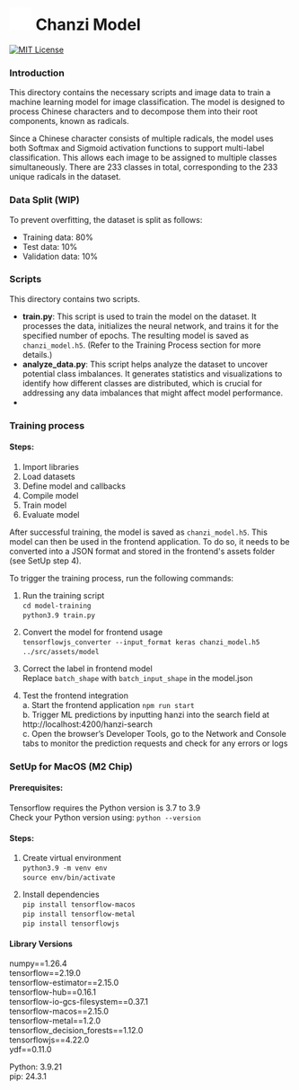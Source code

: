 <h1>
    <img style="width: 40px;" src="../.github/images/favicon.ico">
    Chanzi Model
</h1>

[![MIT License](https://img.shields.io/badge/license-MIT-blue.svg?color=blue)](./../LICENSE)

### Introduction
This directory contains the necessary scripts and image data to train a machine learning model for image classification.
The model is designed to process Chinese characters and to decompose them into their root components, known as radicals.

Since a Chinese character consists of multiple radicals, the model uses both Softmax and Sigmoid activation functions to support multi-label classification. 
This allows each image to be assigned to multiple classes simultaneously. There are 233 classes in total, corresponding to the 233 unique radicals in the dataset.


### Data Split (WIP)
To prevent overfitting, the dataset is split as follows:
- Training data: 80%
- Test data: 10%
- Validation data: 10%

### Scripts
This directory contains two scripts.
- **train.py**: This script is used to train the model on the dataset. It processes the data, initializes the neural network, and trains it for the specified number of epochs. The resulting model is saved as ```chanzi_model.h5```. (Refer to the Training Process section for more details.)
- **analyze_data.py**: This script helps analyze the dataset to uncover potential class imbalances. It generates statistics and visualizations to identify how different classes are distributed, which is crucial for addressing any data imbalances that might affect model performance.
- 
### Training process
#### Steps:
1. Import libraries
2. Load datasets
3. Define model and callbacks
4. Compile model
5. Train model
6. Evaluate model

After successful training, the model is saved as `chanzi_model.h5`. 
This model can then be used in the frontend application. 
To do so, it needs to be converted into a JSON format and stored in the frontend's assets folder (see SetUp step 4).

To trigger the training process, run the following commands:
1. Run the training script \
   `cd model-training` \
   `python3.9 train.py`

2. Convert the model for frontend usage \
   `tensorflowjs_converter --input_format keras chanzi_model.h5 ../src/assets/model`

3. Correct the label in frontend model \
Replace ```batch_shape``` with ```batch_input_shape``` in the model.json

4. Test the frontend integration \
a. Start the frontend application ```npm run start``` \
b. Trigger ML predictions by inputting hanzi into the search field at http://localhost:4200/hanzi-search \
c. Open the browser’s Developer Tools, go to the Network and Console tabs to monitor the prediction requests and check for any errors or logs

### SetUp for MacOS (M2 Chip)

#### Prerequisites: 
Tensorflow requires the Python version is 3.7 to 3.9 \
Check your Python version using: `python --version`

#### Steps:
1. Create virtual environment \
`python3.9 -m venv env` \
`source env/bin/activate`

2. Install dependencies \
`pip install tensorflow-macos` \
`pip install tensorflow-metal` \
`pip install tensorflowjs`

   
#### Library Versions
numpy==1.26.4 \
tensorflow==2.19.0 \
tensorflow-estimator==2.15.0 \
tensorflow-hub==0.16.1 \
tensorflow-io-gcs-filesystem==0.37.1 \
tensorflow-macos==2.15.0 \
tensorflow-metal==1.2.0 \
tensorflow_decision_forests==1.12.0 \
tensorflowjs==4.22.0 \
ydf==0.11.0 

Python: 3.9.21 \
pip: 24.3.1 
